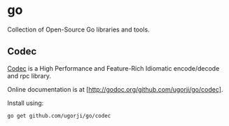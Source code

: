 # go

Collection of Open-Source Go libraries and tools.

## Codec

[Codec](https://github.com/ugorji/go/tree/master/codec#readme) is a High Performance and Feature-Rich Idiomatic encode/decode and rpc library.

Online documentation is at [http://godoc.org/github.com/ugorji/go/codec].

Install using:

    go get github.com/ugorji/go/codec

